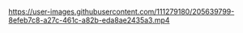 https://user-images.githubusercontent.com/111279180/205639799-8efeb7c8-a27c-461c-a82b-eda8ae2435a3.mp4

